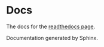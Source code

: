 # Docs


The docs for the [readthedocs page](https://easyconversion.readthedocs.io/en/latest/).

Documentation generated by Sphinx. 

